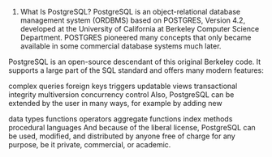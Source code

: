 1.  What Is PostgreSQL? 
PostgreSQL is an object-relational database management system (ORDBMS) based on POSTGRES, Version 4.2, developed at the University of California at Berkeley Computer Science Department. POSTGRES pioneered many concepts that only became available in some commercial database systems much later.

PostgreSQL is an open-source descendant of this original Berkeley code. It supports a large part of the SQL standard and offers many modern features:

complex queries
foreign keys
triggers
updatable views
transactional integrity
multiversion concurrency control
Also, PostgreSQL can be extended by the user in many ways, for example by adding new

data types
functions
operators
aggregate functions
index methods
procedural languages
And because of the liberal license, PostgreSQL can be used, modified, and distributed by anyone free of charge for any purpose, be it private, commercial, or academic.
